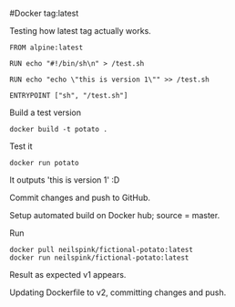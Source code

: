 #Docker tag:latest

Testing how latest tag actually works.

```
FROM alpine:latest

RUN echo "#!/bin/sh\n" > /test.sh

RUN echo "echo \"this is version 1\"" >> /test.sh

ENTRYPOINT ["sh", "/test.sh"]
```

Build a test version

```
docker build -t potato .
```

Test it

```
docker run potato
```

It outputs 'this is version 1' :D

Commit changes and push to GitHub. 

Setup automated build on Docker hub; source = master.

Run 

```
docker pull neilspink/fictional-potato:latest
docker run neilspink/fictional-potato:latest
```

Result as expected v1 appears.

Updating Dockerfile to v2, committing changes and push.



